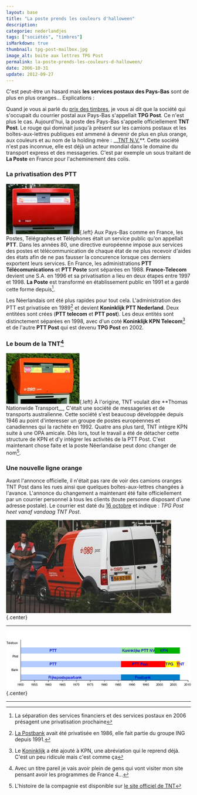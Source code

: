 ```yaml
---
layout: base
title: "La poste prends les couleurs d'halloween"
description: 
categorie: nederlandjes
tags: ["sociétés", "timbres"]
isMarkdown: true
thumbnail: tpg-post-mailbox.jpg
image_alt: boite aux lettres TPG Post
permalink: la-poste-prends-les-couleurs-d-halloween/
date: 2006-10-31
update: 2012-09-27
---
```




C'est peut-être un hasard mais **les services postaux des Pays-Bas** sont de plus en plus oranges... Explications :

Quand je vous ai parlé du [prix des timbres](/les-tarifs-postaux), je vous ai dit que la société qui s'occupait du courrier postal aux Pays-Bas s'appellait **TPG Post**. Ce n'est plus le cas. Aujourd'hui, la poste des Pays-Bas s'appelle officiellement **TNT Post**. Le rouge qui dominait jusqu'à présent sur les camions postaux et les boîtes-aux-lettres publiques est ammené à devenir de plus en plus orange, aux couleurs et au nom de la holding mère : __[TNT N.V.](http://fr.wikipedia.org/wiki/TNT_NV)**. Cette société n'est pas inconnue, elle est déjà un acteur mondial dans le domaine du transport express et des messageries. C'est par exemple un sous traitant de **La Poste** en France pour l'acheminement des colis.

### La privatisation des PTT
![boite aux lettres TPG Post](tpg-post-mailbox.jpg){.left}
Aux Pays-Bas comme en France, les Postes, Télégraphes et Téléphones était un service public qu'on appellait **PTT**. Dans les années 80, une directive européenne impose aux services des postes et télécommunication de chaque état de ne plus recevoir d'aides des états afin de ne pas fausser la concurence lorsque ces derniers exportent leurs services. En France, les administrations **PTT Télécomunications** et **PTT Poste** sont séparées en 1988. **France-Telecom** devient une S.A. en 1996 et sa privatisation a lieu en deux étapes entre 1997 et 1998. **La Poste** est transformé en établissement public en 1991 et a gardé cette forme depuis[^1]. 

Les Néerlandais ont été plus rapides pour tout cela. L'administration des PTT est privatisée en 1989[^2] et devient **Koninklijk PTT Nederland**. Deux entitées sont crées (**PTT telecom** et **PTT post**). Les deux entités sont distinctement séparées en 1998, avec d'un coté **Koninklijk KPN Telecom**[^3] et de l'autre **PTT Post** qui est devenu **TPG Post** en 2002.

### Le boum de la TNT[^4]
![boite aux lettres TNT Post](tnt-post-mailbox.jpg){.left}
À l'origine, TNT voulait dire **Thomas Nationwide Transport__, C'était une société de messageries et de transports australienne. Cette société s'est beaucoup développée depuis 1946 au point d'interesser un groupe de postes européennes et canadiennes qui la rachète en 1992. Quatre ans plus tard, TNT intègre KPN suite à une OPA amicale. Dès lors, tout le travail a été de détacher cette structure de KPN et d'y intégrer les activités de la PTT Post. C'est maintenant chose faite et la poste Néerlandaise peut donc changer de nom[^5].

### Une nouvelle ligne orange
Avant l'annonce officielle, il n'était pas rare de voir des camions oranges TNT Post dans les rues ainsi que quelques boîtes-aux-lettres changées à l'avance. L'annonce du changement a maintenant été faite officiellement par un courrier personnel à tous les clients (toute personne disposant d'une adresse postale). Le courrier est daté du [16 octobre](http://www.tntpost.nl/overtntpost/nieuwspers/persberichten/2006/10/naamswijziging.aspx) et indique : *TPG Post heet vanaf vandaag TNT Post*.

![facteur et auto TNT Post](tpg-post-auto.jpg){.center}

----

[![PTT Nederland timeline](PTT-timeline.png)](http://nl.wikipedia.org/wiki/PTT_%28Nederland%29){.center}

---
[^1]: La séparation des services financiers et des services postaux en 2006 présagent une privatisation prochaine
[^2]: [La Postbank](/postbank-amsterdam) avait été privatisée en 1986, elle fait partie du groupe ING depuis 1991.
[^3]: Le [Koninklijk](/koninklijk-le-predicat-royal) a été ajouté à KPN, une abréviation qui le reprend déjà. C'est un peu ridicule mais c'est comme ça
[^4]: Avec un titre pareil je vais avoir plein de gens qui vont visiter mon site pensant avoir les programmes de France 4...
[^5]: L'histoire de la compagnie est disponible sur [le site officiel de TNT](http://group.tnt.com/aboutus/frequentlyaskedquestions/index.asp)